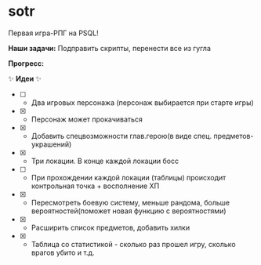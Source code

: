 # sotr
Первая игра-РПГ на PSQL!

**Наши задачи:**
Подправить скрипты, перенести все из гугла

**Прогресс:**


:sparkles: **Идеи** :sparkles:
- [ ] - Два игровых персонажа (персонаж выбирается при старте игры)
- [x] -	Персонаж может прокачиваться
- [x] - Добавить спецвозможности глав.герою(в виде спец. предметов-украшений)
- [x] - Три локации. В конце каждой локации босс
- [ ] - При прохождении каждой локации (таблицы) происходит контрольная точка + восполнение ХП
- [x] - Пересмотреть боевую систему, меньше рандома, больше вероятностей(поможет новая функцию с вероятностями)
- [x] - Расширить список предметов, добавить хилки
- [x] - Таблица со статистикой - сколько раз прошел игру, сколько врагов убито и т.д.

